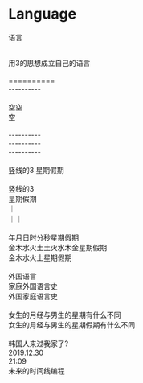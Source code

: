 # Language
语言

</br>
用3的思想成立自己的语言</br>
</br>
==========</br>
----------</br>
</br>
空空</br>
空</br>
</br>
----------</br>
----------</br>
----------</br>
</br>
竖线的3 星期假期</br>
</br>
竖线的3</br>
星期假期</br>
｜</br>
｜｜</br>
</br>
年月日时分秒星期假期</br>
金木水火土土火水木金星期假期</br>
金木水火土星期假期</br>
</br>
外国语言</br>
家庭外国语言史</br>
外国家庭语言史</br>
</br>
女生的月经与男生的星期有什么不同</br>
女生的月经与男生的星期假期有什么不同</br>
</br>
韩国人来过我家了?</br>
2019.12.30</br>
21:09</br>
未来的时间线编程</br>



